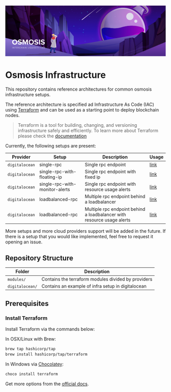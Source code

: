 ![Banner](https://raw.githubusercontent.com/osmosis-labs/osmosis/main/assets/banner.png)

# Osmosis Infrastructure

This repository contains reference architectures for common osmosis infrastructure setups.

The reference architecture is specified ad Infrastructure As Code (IAC) using [Terraform](https://www.terraform.io/) and can be used as a starting point to deploy blockchain nodes.

> Terraform is a tool for building, changing, and versioning infrastructure safely and efficiently. To learn more about Terraform please check the [documentation](https://www.terraform.io/docs)

Currently, the following setups are present:

| Provider       | Setup                          | Description                                                            | Usage                                                       |
| -------------- | ------------------------------ | ---------------------------------------------------------------------- | ----------------------------------------------------------- |
| `digitalocean` | single-rpc                     | Single rpc endpoint                                                    | [link](./digitalocean/single-rpc)                           |
| `digitalocean` | single-rpc-with-floating-ip    | Single rpc endpoint with fixed ip                                      | [link](./digitalocean/single-rpc=floating-ip)               |
| `digitalocean` | single-rpc-with-monitor-alerts | Single rpc endpoint with resource usage alerts                         | [link](./digitalocean/single-rpc-with-monitor-alerts)       |
| `digitalocean` | loadbalanced-rpc               | Multiple rpc endpoint behind a loadbalancer                            | [link](./digitalocean/loadbalanced-rpc)                     |
| `digitalocean` | loadbalanced-rpc               | Multiple rpc endpoint behind a loadbalancer with resource usage alerts | [link](./digitalocean/loadbalanced-rpc-with-monitor-alerts) |

More setups and more cloud providers support will be added in the future. 
If there is a setup that you would like implemented, feel free to request it opening an issue.

## Repository Structure

| Folder          | Description                                         |
| --------------- | --------------------------------------------------- |
| `modules/`      | Contains the terraform modules divided by providers |
| `digitalocean/` | Contains an example of infra setup in digitalocean     |

## Prerequisites

### Install Terraform

Install Terraform via the commands below:

In OSX/Linux with Brew:

```bash
brew tap hashicorp/tap
brew install hashicorp/tap/terraform
```

In Windows via [Chocolatey](https://chocolatey.org/):

```bash
choco install terraform
```

Get more options from the [official docs](https://learn.hashicorp.com/tutorials/terraform/install-cli).


